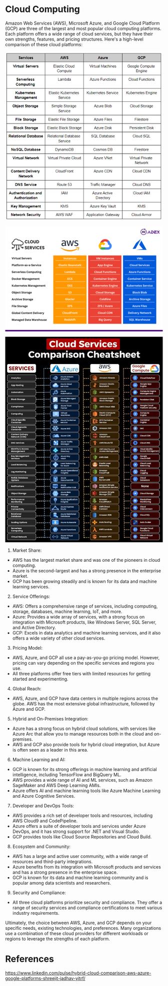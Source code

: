 # Cloud Computing

Amazon Web Services (AWS), Microsoft Azure, and Google Cloud Platform (GCP) are three of the largest and most popular cloud computing platforms. Each platform offers a wide range of cloud services, but they have their own strengths, features, and pricing structures. Here's a high-level comparison of these cloud platforms:

![Cloud 01](./img/cloud-01.png "Cloud 01")

![Cloud 02](./img/cloud-02.png "Cloud 02")

![Cloud 03](./img/cloud-03.jpg "Cloud 03")

1. Market Share:

 - AWS has the largest market share and was one of the pioneers in cloud computing.
 - Azure is the second-largest and has a strong presence in the enterprise market.
 - GCP has been growing steadily and is known for its data and machine learning services.

2. Service Offerings:

 - AWS: Offers a comprehensive range of services, including computing, storage, databases, machine learning, IoT, and more.
 - Azure: Provides a wide array of services, with a strong focus on integration with Microsoft products, like Windows Server, SQL Server, and Active Directory.
 - GCP: Excels in data analytics and machine learning services, and it also offers a wide variety of other cloud services.

3. Pricing Model:

 - AWS, Azure, and GCP all use a pay-as-you-go pricing model. However, pricing can vary depending on the specific services and regions you use.
 - All three platforms offer free tiers with limited resources for getting started and experimenting.

4. Global Reach:

 - AWS, Azure, and GCP have data centers in multiple regions across the globe. AWS has the most extensive global infrastructure, followed by Azure and GCP.

5. Hybrid and On-Premises Integration:

 - Azure has a strong focus on hybrid cloud solutions, with services like Azure Arc that allow you to manage resources both in the cloud and on-premises.
 - AWS and GCP also provide tools for hybrid cloud integration, but Azure is often seen as a leader in this area.

6. Machine Learning and AI:

 - GCP is known for its strong offerings in machine learning and artificial intelligence, including TensorFlow and BigQuery ML.
 - AWS provides a wide range of AI and ML services, such as Amazon SageMaker and AWS Deep Learning AMIs.
 - Azure offers AI and machine learning tools like Azure Machine Learning and Azure Cognitive Services.

7. Developer and DevOps Tools:

 - AWS provides a rich set of developer tools and resources, including AWS Cloud9 and CodePipeline.
 - Azure offers a suite of developer tools and services under Azure DevOps, and it has strong support for .NET and Visual Studio.
 - GCP provides tools like Cloud Source Repositories and Cloud Build.

8. Ecosystem and Community:

 - AWS has a large and active user community, with a wide range of resources and third-party integrations.
 - Azure benefits from its integration with Microsoft products and services and has a strong presence in the enterprise space.
 - GCP is known for its data and machine learning community and is popular among data scientists and researchers.

9. Security and Compliance:

 - All three cloud platforms prioritize security and compliance. They offer a range of security services and compliance certifications to meet various industry requirements.

Ultimately, the choice between AWS, Azure, and GCP depends on your specific needs, existing technologies, and preferences. Many organizations use a combination of these cloud providers for different workloads or regions to leverage the strengths of each platform.

# References

https://www.linkedin.com/pulse/hybrid-cloud-comparison-aws-azure-google-platforms-shreejit-jadhav-yitrf/
